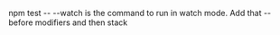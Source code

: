 npm test -- --watch 
is the command to run in watch mode. 
Add that -- before modifiers and then stack